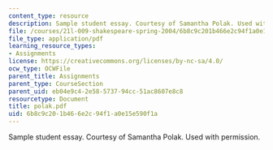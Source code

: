 ```yaml
---
content_type: resource
description: Sample student essay. Courtesy of Samantha Polak. Used with permission.
file: /courses/21l-009-shakespeare-spring-2004/6b8c9c201b466e2c94f1a0e15e590f1a_polak.pdf
file_type: application/pdf
learning_resource_types:
- Assignments
license: https://creativecommons.org/licenses/by-nc-sa/4.0/
ocw_type: OCWFile
parent_title: Assignments
parent_type: CourseSection
parent_uid: eb04e9c4-2e58-5737-94cc-51ac8607e8c8
resourcetype: Document
title: polak.pdf
uid: 6b8c9c20-1b46-6e2c-94f1-a0e15e590f1a
---
```

Sample student essay. Courtesy of Samantha Polak. Used with permission.